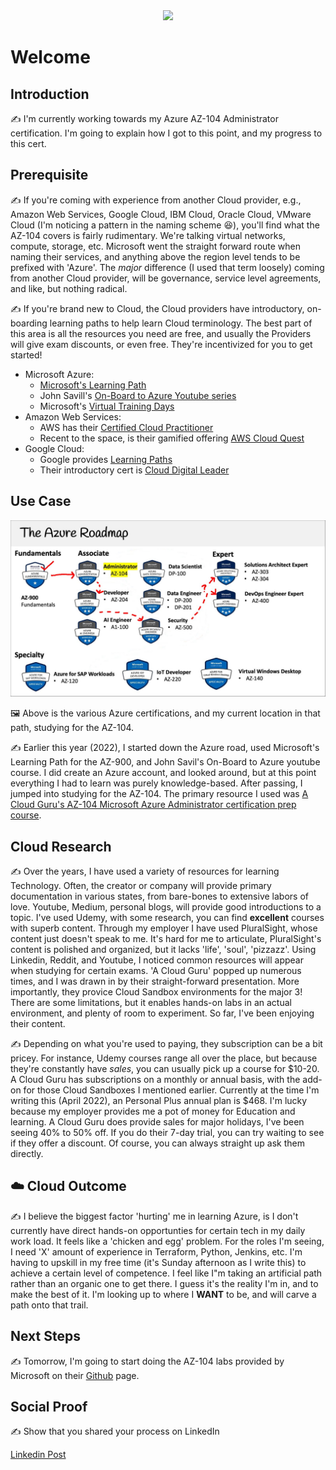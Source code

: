 <div id="cover photo" align="center">
  <img src="https://media.giphy.com/media/7p0qZOxUe5cIM/giphy.gif" width="800"/>
</div>

# Welcome

## Introduction

✍️ I'm currently working towards my Azure AZ-104 Administrator certification. I'm going to explain how I got to this point, and my progress to this cert.

## Prerequisite

✍️ If you're coming with experience from another Cloud provider, e.g., Amazon Web Services, Google Cloud, IBM Cloud, Oracle Cloud, VMware Cloud (I'm noticing a pattern in the naming scheme :laughing:), you'll find what the AZ-104 covers is fairly rudimentary. We're talking virtual networks, compute, storage, etc. Microsoft went the straight forward route when naming their services, and anything above the region level tends to be prefixed with 'Azure'. The _major_ difference (I used that term loosely) coming from another Cloud provider, will be governance, service level agreements, and like, but nothing radical.

✍️ If you're brand new to Cloud, the Cloud providers have introductory, on-boarding learning paths to help learn Cloud terminology. The best part of this area is all the resources you need are free, and usually the Providers will give exam discounts, or even free. They're incentivized for you to get started!

- Microsoft Azure:
  - [Microsoft's Learning Path](https://docs.microsoft.com/en-us/learn/certifications/azure-fundamentals/)
  - John Savill's [On-Board to Azure Youtube series](https://learn.onboardtoazure.com/)
  - Microsoft's [Virtual Training Days](https://www.microsoft.com/en-us/trainingdays/azure)
- Amazon Web Services:
  - AWS has their [Certified Cloud Practitioner](https://aws.amazon.com/training/learn-about/cloud-practitioner/)
  - Recent to the space, is their gamified offering [AWS Cloud Quest](https://explore.skillbuilder.aws/learn/course/external/view/elearning/11458/aws-cloud-quest-cloud-practitioner?lacp=sec&sec=lp)
- Google Cloud:
  - Google provides [Learning Paths](https://cloud.google.com/training#learning-paths)
  - Their introductory cert is [Cloud Digital Leader](https://cloud.google.com/certification/cloud-digital-leader)

## Use Case
<div id="az roadmap photo" align="center">
  <img src="../../images/az-104-roadmap.jpg" alt="chart showing various Azure Certs" width="600"/>
</div>

🖼️ Above is the various Azure certifications, and my current location in that path, studying for the AZ-104.

✍️ Earlier this year (2022), I started down the Azure road, used Microsoft's Learning Path for the AZ-900, and John Savil's On-Board to Azure youtube course. I did create an Azure account, and looked around, but at this point everything I had to learn was purely knowledge-based. After passing, I jumped into studying for the AZ-104. The primary resource I used was [A Cloud Guru's AZ-104 Microsoft Azure Administrator certification prep course](https://acloudguru.com/course/az-104-microsoft-azure-administrator-certification-prep).

## Cloud Research

✍️ Over the years, I have used a variety of resources for learning Technology. Often, the creator or company will provide primary documentation in various states, from bare-bones to extensive labors of love. Youtube, Medium, personal blogs, will provide good introductions to a topic. I've used Udemy, with some research, you can find **excellent** courses with superb content. Through my employer I have used PluralSight, whose content just doesn't speak to me. It's hard for me to articulate, PluralSight's content is polished and organized, but it lacks 'life', 'soul', 'pizzazz'. Using Linkedin, Reddit, and Youtube, I noticed common resources will appear when studying for certain exams. 'A Cloud Guru' popped up numerous times, and I was drawn in by their straight-forward presentation. More importantly, they provice Cloud Sandbox environments for the major 3! There are some limitations, but it enables hands-on labs in an actual environment, and plenty of room to experiment. So far, I've been enjoying their content.

✍️ Depending on what you're used to paying, they subscription can be a bit pricey. For instance, Udemy courses range all over the place, but because they're constantly have _sales_, you can usually pick up a course for $10-20. A Cloud Guru has subscriptions on a monthly or annual basis, with the add-on for those Cloud Sandboxes I mentioned earlier. Currently at the time I'm writing this (April 2022), an Personal Plus annual plan is $468. I'm lucky because my employer provides me a pot of money for Education and learning. A Cloud Guru does provide sales for major holidays, I've been seeing 40% to 50% off. If you do their 7-day trial, you can try waiting to see if they offer a discount. Of course, you can always straight up ask them directly.

## ☁️ Cloud Outcome

✍️ I believe the biggest factor 'hurting' me in learning Azure, is I don't currently have direct hands-on opportunties for certain tech in my daily work load. It feels like a 'chicken and egg' problem. For the roles I'm seeing, I need 'X' amount of experience in Terraform, Python, Jenkins, etc. I'm having to upskill in my free time (it's Sunday afternoon as I write this) to achieve a certain level of competence. I feel like I"m taking an artificial path rather than an organic one to get there. I guess it's the reality I'm in, and to make the best of it. I'm looking up to where I **WANT** to be, and will carve a path onto that trail.

## Next Steps

✍️ Tomorrow, I'm going to start doing the AZ-104 labs provided by Microsoft on their [Github](https://microsoftlearning.github.io/AZ-104-MicrosoftAzureAdministrator/) page.

## Social Proof

✍️ Show that you shared your process on LinkedIn

[Linkedin Post](https://www.linkedin.com/feed/update/urn:li:activity:6919303141096112129/)
